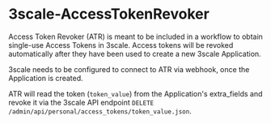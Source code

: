 # 3scale-AccessTokenRevoker
Access Token Revoker (ATR) is meant to be included in a workflow to obtain single-use Access Tokens in 3scale. Access tokens will be revoked automatically after they have been used to create a new 3scale Application.

3scale needs to be configured to connect to ATR via webhook, once the Application is created.

ATR will read the token (`token_value`) from the Application's extra_fields and revoke it via the 3scale API endpoint `DELETE /admin/api/personal/access_tokens/token_value.json`.
